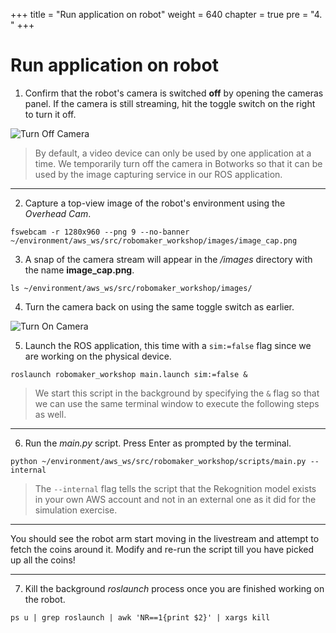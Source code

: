 +++
title = "Run application on robot"
weight = 640
chapter = true
pre = "4. "
+++

# Run application on robot

1. Confirm that the robot's camera is switched **off** by opening the cameras panel. If the camera is still streaming, hit the toggle switch on the right to turn it off.

![Turn Off Camera](/turn-off-camera.png?classes=border)

> By default, a video device can only be used by one application at a time. We temporarily turn off the camera in Botworks so that it can be used by the image capturing service in our ROS application.

---

2. Capture a top-view image of the robot's environment using the _Overhead Cam_.

```
fswebcam -r 1280x960 --png 9 --no-banner ~/environment/aws_ws/src/robomaker_workshop/images/image_cap.png
```

3. A snap of the camera stream will appear in the _/images_ directory with the name **image_cap.png**.

```
ls ~/environment/aws_ws/src/robomaker_workshop/images/
```

4. Turn the camera back on using the same toggle switch as earlier.

![Turn On Camera](/turn-on-camera.png?classes=border)

5. Launch the ROS application, this time with a `sim:=false` flag since we are working on the physical device.

```
roslaunch robomaker_workshop main.launch sim:=false &
```

> We start this script in the background by specifying the `&` flag so that we can use the same terminal window to execute the following steps as well.

---

6. Run the _main.py_ script. Press Enter as prompted by the terminal.

```
python ~/environment/aws_ws/src/robomaker_workshop/scripts/main.py --internal
```

> The `--internal` flag tells the script that the Rekognition model exists in your own AWS account and not in an external one as it did for the simulation exercise.

---

You should see the robot arm start moving in the livestream and attempt to fetch the coins around it. Modify and re-run the script till you have picked up all the coins!

---

7. Kill the background _roslaunch_ process once you are finished working on the robot.

```
ps u | grep roslaunch | awk 'NR==1{print $2}' | xargs kill
```
